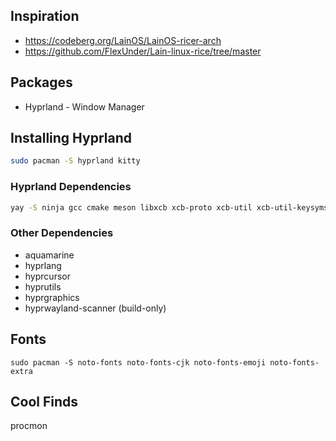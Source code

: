 ## Inspiration
- https://codeberg.org/LainOS/LainOS-ricer-arch
- https://github.com/FlexUnder/Lain-linux-rice/tree/master

## Packages
- Hyprland - Window Manager


## Installing Hyprland
```bash
sudo pacman -S hyprland kitty
```

### Hyprland Dependencies
```bash
yay -S ninja gcc cmake meson libxcb xcb-proto xcb-util xcb-util-keysyms libxfixes libx11 libxcomposite libxrender libxcursor pixman wayland-protocols cairo pango libxkbcommon xcb-util-wm xorg-xwayland libinput libliftoff libdisplay-info cpio tomlplusplus hyprlang-git hyprcursor-git hyprwayland-scanner-git xcb-util-errors hyprutils-git glaze hyprgraphics-git
```

### Other Dependencies
- aquamarine
- hyprlang
- hyprcursor
- hyprutils
- hyprgraphics
- hyprwayland-scanner (build-only)

## Fonts
```
sudo pacman -S noto-fonts noto-fonts-cjk noto-fonts-emoji noto-fonts-extra
```
## Cool Finds
procmon

